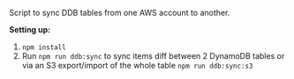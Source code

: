 Script to sync DDB tables from one AWS account to another.

**Setting up:**

1. `npm install`
1. Run `npm run ddb:sync` to sync items diff between 2 DynamoDB tables or via an S3 export/import of the whole table `npm run ddb:sync:s3`

